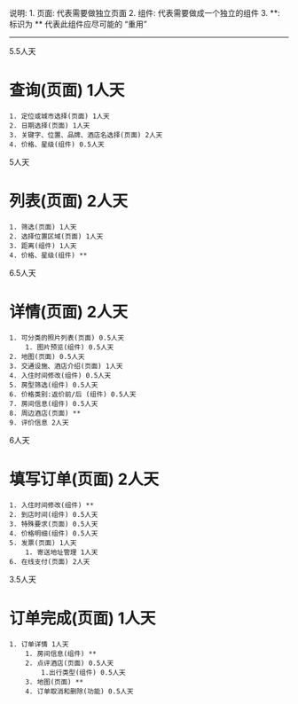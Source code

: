 说明:
	1. 页面: 代表需要做独立页面 
	2. 组件: 代表需要做成一个独立的组件
	3. **: 标识为 ** 代表此组件应尽可能的 “重用”

-------------------------------------------

5.5人天
# 查询(页面) 1人天
	1. 定位或城市选择(页面) 1人天
	2. 日期选择(页面) 1人天
	3. 关键字、位置、品牌、酒店名选择(页面) 2人天
	4. 价格、星级(组件) 0.5人天 

5人天
# 列表(页面) 2人天
	1. 筛选(页面) 1人天
	2. 选择位置区域(页面) 1人天
	3. 距离(组件) 1人天
	4. 价格、星级(组件) **

6.5人天
# 详情(页面) 2人天
	1. 可分类的照片列表(页面) 0.5人天
		1. 图片预览(组件) 0.5人天
	2. 地图(页面) 0.5人天
	3. 交通设施、酒店介绍(页面) 1人天
	4. 入住时间修改(组件) 0.5人天
	5. 房型筛选(组件) 0.5人天
	6. 价格类别:返价前/后 (组件) 0.5人天
	7. 房间信息(组件) 0.5人天
	8. 周边酒店(页面) **
	9. 评价信息 2人天

6人天
# 填写订单(页面) 2人天
	1. 入住时间修改(组件) **
	2. 到店时间(组件) 0.5人天
	3. 特殊要求(页面) 0.5人天
	4. 价格明细(组件) 0.5人天
	5. 发票(页面) 1人天
		1. 寄送地址管理 1人天
	6. 在线支付(页面) 2人天

3.5人天
# 订单完成(页面) 1人天
	1. 订单详情 1人天
		1. 房间信息(组件) **
		2. 点评酒店(页面) 0.5人天
			1.出行类型(组件) 0.5人天
		3. 地图(页面) **
		4. 订单取消和删除(功能) 0.5人天

